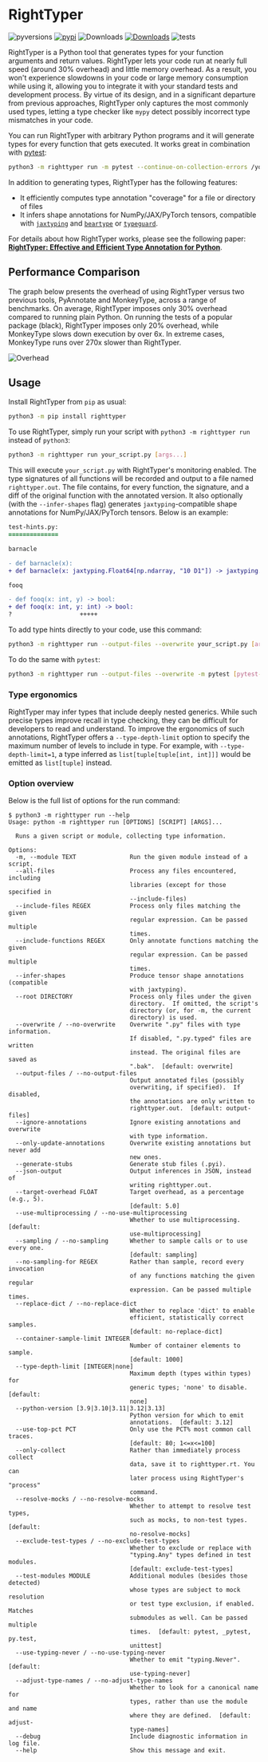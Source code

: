 # RightTyper

![pyversions](https://img.shields.io/pypi/pyversions/righttyper?logo=python&logoColor=FBE072)
[![pypi](https://img.shields.io/pypi/v/righttyper?color=blue)](https://pypi.org/project/righttyper/)
![Downloads](https://static.pepy.tech/badge/righttyper)
[![Downloads](https://static.pepy.tech/badge/righttyper/month)](https://pepy.tech/project/righttyper)
![tests](https://github.com/righttyper/righttyper/workflows/tests/badge.svg)

RightTyper is a Python tool that generates types for your function arguments and return values.
RightTyper lets your code run at nearly full speed (around 30% overhead) and little memory overhead.
As a result, you won't experience slowdowns in your code or large memory consumption while using it,
allowing you to integrate it with your standard tests and development process.
By virtue of its design, and in a significant departure from previous approaches, RightTyper only captures the most commonly used types,
letting a type checker like `mypy` detect possibly incorrect type mismatches in your code.

You can run RightTyper with arbitrary Python programs and it will generate types for every function that gets executed.
It works great in combination with [pytest](https://docs.pytest.org/):

```bash
python3 -m righttyper run -m pytest --continue-on-collection-errors /your/test/dir
```

In addition to generating types, RightTyper has the following features:

* It efficiently computes type annotation "coverage" for a file or directory of files
* It infers shape annotations for NumPy/JAX/PyTorch tensors, compatible with [`jaxtyping`](https://docs.kidger.site/jaxtyping/) and [`beartype`](https://github.com/beartype/beartype) or [`typeguard`](https://typeguard.readthedocs.io/en/latest/).

For details about how RightTyper works, please see the following paper: **[RightTyper: Effective and Efficient Type Annotation for Python](https://www.arxiv.org/abs/2507.16051)**.


## Performance Comparison
The graph below presents the overhead of using RightTyper versus two previous tools, PyAnnotate and MonkeyType, across a range of benchmarks.
On average, RightTyper imposes only 30% overhead compared to running plain Python.
On running the tests of a popular package (black), RightTyper imposes only 20% overhead, while MonkeyType slows down execution by over 6x.
In extreme cases, MonkeyType runs over 270x slower than RightTyper.

![Overhead](docs/benchmark_comparison_execution_times.png)

## Usage
Install RightTyper from `pip` as usual:

```bash
python3 -m pip install righttyper
```

To use RightTyper, simply run your script with `python3 -m righttyper run` instead of `python3`:

```bash
python3 -m righttyper run your_script.py [args...]
```

This will execute `your_script.py` with RightTyper's monitoring
enabled. The type signatures of all functions will be recorded and
output to a file named `righttyper.out`. The file contains, for every
function, the signature, and a diff of the original function with the
annotated version. It also optionally (with the `--infer-shapes` flag)
generates `jaxtyping`-compatible shape
annotations for NumPy/JAX/PyTorch tensors. Below is an example:

```diff
test-hints.py:
==============

barnacle

- def barnacle(x):
+ def barnacle(x: jaxtyping.Float64[np.ndarray, "10 D1"]) -> jaxtyping.Float64[np.ndarray, "D1"]:

fooq

- def fooq(x: int, y) -> bool:
+ def fooq(x: int, y: int) -> bool:
?                   +++++
```

To add type hints directly to your code, use this command:

```bash
python3 -m righttyper run --output-files --overwrite your_script.py [args...]
```

To do the same with `pytest`:

```bash
python3 -m righttyper run --output-files --overwrite -m pytest [pytest-args...]
```

### Type ergonomics
RightTyper may infer types that include deeply nested generics.
While such precise types improve recall in type checking, they can be difficult for developers to read and understand.
To improve the ergonomics of such annotations, RightTyper offers a `--type-depth-limit` option to specify the maximum
number of levels to include in type.
For example, with `--type-depth-limit=1`, a type inferred as `list[tuple[tuple[int, int]]]` would be emitted as `list[tuple]` instead.

### Option overview
Below is the full list of options for the run command:

```
$ python3 -m righttyper run --help
Usage: python -m righttyper run [OPTIONS] [SCRIPT] [ARGS]...

  Runs a given script or module, collecting type information.

Options:
  -m, --module TEXT               Run the given module instead of a script.
  --all-files                     Process any files encountered, including
                                  libraries (except for those specified in
                                  --include-files)
  --include-files REGEX           Process only files matching the given
                                  regular expression. Can be passed multiple
                                  times.
  --include-functions REGEX       Only annotate functions matching the given
                                  regular expression. Can be passed multiple
                                  times.
  --infer-shapes                  Produce tensor shape annotations (compatible
                                  with jaxtyping).
  --root DIRECTORY                Process only files under the given
                                  directory.  If omitted, the script's
                                  directory (or, for -m, the current
                                  directory) is used.
  --overwrite / --no-overwrite    Overwrite ".py" files with type information.
                                  If disabled, ".py.typed" files are written
                                  instead. The original files are saved as
                                  ".bak".  [default: overwrite]
  --output-files / --no-output-files
                                  Output annotated files (possibly
                                  overwriting, if specified).  If disabled,
                                  the annotations are only written to
                                  righttyper.out.  [default: output-files]
  --ignore-annotations            Ignore existing annotations and overwrite
                                  with type information.
  --only-update-annotations       Overwrite existing annotations but never add
                                  new ones.
  --generate-stubs                Generate stub files (.pyi).
  --json-output                   Output inferences in JSON, instead of
                                  writing righttyper.out.
  --target-overhead FLOAT         Target overhead, as a percentage (e.g., 5).
                                  [default: 5.0]
  --use-multiprocessing / --no-use-multiprocessing
                                  Whether to use multiprocessing.  [default:
                                  use-multiprocessing]
  --sampling / --no-sampling      Whether to sample calls or to use every one.
                                  [default: sampling]
  --no-sampling-for REGEX         Rather than sample, record every invocation
                                  of any functions matching the given regular
                                  expression. Can be passed multiple times.
  --replace-dict / --no-replace-dict
                                  Whether to replace 'dict' to enable
                                  efficient, statistically correct samples.
                                  [default: no-replace-dict]
  --container-sample-limit INTEGER
                                  Number of container elements to sample.
                                  [default: 1000]
  --type-depth-limit [INTEGER|none]
                                  Maximum depth (types within types) for
                                  generic types; 'none' to disable.  [default:
                                  none]
  --python-version [3.9|3.10|3.11|3.12|3.13]
                                  Python version for which to emit
                                  annotations.  [default: 3.12]
  --use-top-pct PCT               Only use the PCT% most common call traces.
                                  [default: 80; 1<=x<=100]
  --only-collect                  Rather than immediately process collect
                                  data, save it to righttyper.rt. You can
                                  later process using RightTyper's "process"
                                  command.
  --resolve-mocks / --no-resolve-mocks
                                  Whether to attempt to resolve test types,
                                  such as mocks, to non-test types.  [default:
                                  no-resolve-mocks]
  --exclude-test-types / --no-exclude-test-types
                                  Whether to exclude or replace with
                                  "typing.Any" types defined in test modules.
                                  [default: exclude-test-types]
  --test-modules MODULE           Additional modules (besides those detected)
                                  whose types are subject to mock resolution
                                  or test type exclusion, if enabled. Matches
                                  submodules as well. Can be passed multiple
                                  times.  [default: pytest, _pytest, py.test,
                                  unittest]
  --use-typing-never / --no-use-typing-never
                                  Whether to emit "typing.Never".  [default:
                                  use-typing-never]
  --adjust-type-names / --no-adjust-type-names
                                  Whether to look for a canonical name for
                                  types, rather than use the module and name
                                  where they are defined.  [default: adjust-
                                  type-names]
  --debug                         Include diagnostic information in log file.
  --help                          Show this message and exit.
```
